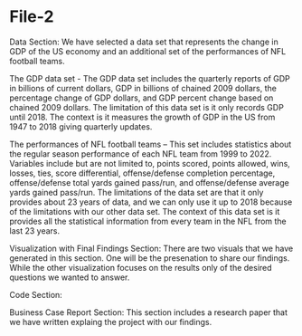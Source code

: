 # File-2
Data Section:
We have selected a data set that represents the change in GDP of the US economy and an additional set of the performances of NFL football teams.

The GDP data set - The GDP data set includes the quarterly reports of GDP in billions of current dollars, GDP in billions of chained 2009 dollars, the percentage change of GDP dollars, and GDP percent change based on chained 2009 dollars. The limitation of this data set is it only records GDP until 2018. The context is it measures the growth of GDP in the US from 1947 to 2018 giving quarterly updates.  

The performances of NFL football teams – This set includes statistics about the regular season performance of each NFL team from 1999 to 2022. Variables include but are not limited to, points scored, points allowed, wins, losses, ties, score differential, offense/defense completion percentage, offense/defense total yards gained pass/run, and offense/defense average yards gained pass/run. The limitations of the data set are that it only provides about 23 years of data, and we can only use it up to 2018 because of the limitations with our other data set. The context of this data set is it provides all the statistical information from every team in the NFL from the last 23 years.

Visualization with Final Findings Section:
There are two visuals that we have generated in this section. One will be the presenation to share our findings. While the other visualization focuses on the results only of the desired questions we wanted to answer. 

Code Section:


Business Case Report Section:
This section includes a research paper that we have written explaing the project with our findings. 
